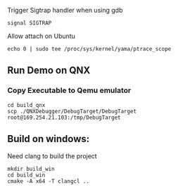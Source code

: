 

Trigger Sigtrap handler when using gdb
```
signal SIGTRAP
```

Allow attach on Ubuntu
```shell
echo 0 | sudo tee /proc/sys/kernel/yama/ptrace_scope
```

## Run Demo on QNX
### Copy Executable to Qemu emulator
```
cd build_qnx
scp ./QNXDebugger/DebugTarget/DebugTarget root@169.254.21.103:/tmp/DebugTarget
```

## Build on windows:
Need clang to build the project
```shell
mkdir build_win
cd build_win
cmake -A x64 -T clangcl ..
```